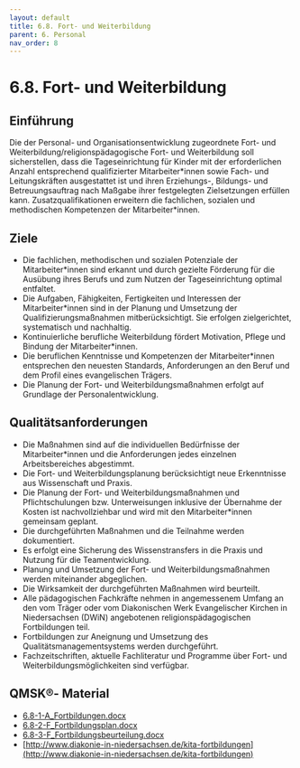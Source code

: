 ```yaml
---
layout: default
title: 6.8. Fort- und Weiterbildung
parent: 6. Personal
nav_order: 8
---
```


# 6.8. Fort- und Weiterbildung

## Einführung
Die der Personal- und Organisationsentwicklung zugeordnete Fort- und Weiterbildung/religionspädagogische Fort- und Weiterbildung soll sicherstellen, dass die Tageseinrichtung für Kinder mit der erforderlichen Anzahl entsprechend qualifizierter Mitarbeiter\*innen sowie Fach- und Leitungskräften ausgestattet ist und ihren Erziehungs-, Bildungs- und Betreuungsauftrag nach Maßgabe ihrer festgelegten Zielsetzungen erfüllen kann. Zusatzqualifikationen erweitern die fachlichen, sozialen und methodischen Kompetenzen der Mitarbeiter\*innen.

## Ziele

* Die fachlichen, methodischen und sozialen Potenziale der Mitarbeiter\*innen sind erkannt und durch gezielte Förderung für die Ausübung ihres Berufs und zum Nutzen der Tageseinrichtung optimal entfaltet.
* Die Aufgaben, Fähigkeiten, Fertigkeiten und Interessen der Mitarbeiter\*innen sind in der Planung und Umsetzung der Qualifizierungsmaßnahmen mitberücksichtigt. Sie erfolgen zielgerichtet, systematisch und nachhaltig.
* Kontinuierliche berufliche Weiterbildung fördert Motivation, Pflege und Bindung der Mitarbeiter\*innen.
* Die beruflichen Kenntnisse und Kompetenzen der Mitarbeiter\*innen entsprechen den neuesten Standards, Anforderungen an den Beruf und dem Profil eines evangelischen Trägers.
* Die Planung der Fort- und Weiterbildungsmaßnahmen erfolgt auf Grundlage der Personalentwicklung.

## Qualitätsanforderungen

* Die Maßnahmen sind auf die individuellen Bedürfnisse der Mitarbeiter\*innen und die Anforderungen jedes einzelnen Arbeitsbereiches abgestimmt.
* Die Fort- und Weiterbildungsplanung berücksichtigt neue Erkenntnisse aus Wissenschaft und Praxis.
* Die Planung der Fort- und Weiterbildungsmaßnahmen und Pflichtschulungen bzw. Unterweisungen inklusive der Übernahme der Kosten ist nachvollziehbar und wird mit den Mitarbeiter\*innen gemeinsam geplant.
* Die durchgeführten Maßnahmen und die Teilnahme werden dokumentiert.
* Es erfolgt eine Sicherung des Wissenstransfers in die Praxis und Nutzung für die Teamentwicklung.
* Planung und Umsetzung der Fort- und Weiterbildungsmaßnahmen werden miteinander abgeglichen.
* Die Wirksamkeit der durchgeführten Maßnahmen wird beurteilt.
* Alle pädagogischen Fachkräfte nehmen in angemessenem Umfang an den vom Träger oder vom Diakonischen Werk Evangelischer Kirchen in Niedersachsen (DWiN) angebotenen religionspädagogischen Fortbildungen teil.
* Fortbildungen zur Aneignung und Umsetzung des Qualitätsmanagementsystems werden durchgeführt.
* Fachzeitschriften, aktuelle Fachliteratur und Programme über Fort- und Weiterbildungsmöglichkeiten sind verfügbar.

## QMSK®- Material
* [6.8-1-A_Fortbildungen.docx](6.8-1-A_Fortbildungen.docx)
* [6.8-2-F_Fortbildungsplan.docx](6.8-2-F_Fortbildungsplan.docx)
* [6.8-3-F_Fortbildungsbeurteilung.docx](6.8-3-F_Fortbildungsbeurteilung.docx)
* [http://www.diakonie-in-niedersachsen.de/kita-fortbildungen](http://www.diakonie-in-niedersachsen.de/kita-fortbildungen)